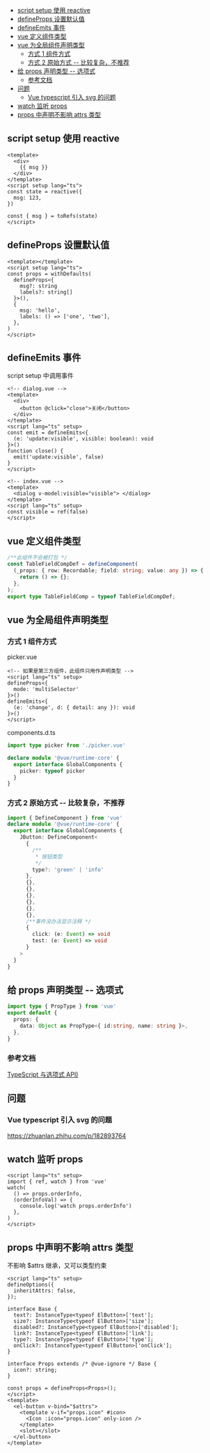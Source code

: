 - [script setup 使用 reactive](#script-setup-使用-reactive)
- [defineProps 设置默认值](#defineprops-设置默认值)
- [defineEmits 事件](#defineemits-事件)
- [vue 定义组件类型](#vue-定义组件类型)
- [vue 为全局组件声明类型](#vue-为全局组件声明类型)
  - [方式 1 组件方式](#方式-1-组件方式)
  - [方式 2 原始方式 -- 比较复杂，不推荐](#方式-2-原始方式----比较复杂不推荐)
- [给 props 声明类型 -- 选项式](#给-props-声明类型----选项式)
  - [参考文档](#参考文档)
- [问题](#问题)
  - [Vue typescript 引入 svg 的问题](#vue-typescript-引入-svg-的问题)
- [watch 监听 props](#watch-监听-props)
- [props 中声明不影响 attrs 类型](#props-中声明不影响-attrs-类型)

## script setup 使用 reactive

```vue
<template>
  <div>
    {{ msg }}
  </div>
</template>
<script setup lang="ts">
const state = reactive({
  msg: 123,
})

const { msg } = toRefs(state)
</script>
```

## defineProps 设置默认值

```vue
<template></template>
<script setup lang="ts">
const props = withDefaults(
  defineProps<{
    msg?: string
    labels?: string[]
  }>(),
  {
    msg: 'hello',
    labels: () => ['one', 'two'],
  },
)
</script>
```

## defineEmits 事件

script setup 中调用事件

```vue
<!-- dialog.vue -->
<template>
  <div>
    <button @click="close">关闭</button>
  </div>
</template>
<script lang="ts" setup>
const emit = defineEmits<{
  (e: 'update:visible', visible: boolean): void
}>()
function close() {
  emit('update:visible', false)
}
</script>
```

```vue
<!-- index.vue -->
<template>
  <dialog v-model:visible="visible"> </dialog>
</template>
<script lang="ts" setup>
const visible = ref(false)
</script>
```

## vue 定义组件类型

```ts
/**此组件不会被打包 */
const TableFieldCompDef = defineComponent(
  (_props: { row: Recordable; field: string; value: any }) => {
    return () => {};
  },
);
export type TableFieldComp = typeof TableFieldCompDef;
```

## vue 为全局组件声明类型

### 方式 1 组件方式

picker.vue

```vue
<!-- 如果是第三方组件，此组件只用作声明类型 -->
<script lang="ts" setup>
defineProps<{
  mode: 'multiSelector'
}>()
defineEmits<{
  (e: 'change', d: { detail: any }): void
}>()
</script>
```

components.d.ts

```ts
import type picker from './picker.vue'

declare module '@vue/runtime-core' {
  export interface GlobalComponents {
    picker: typeof picker
  }
}
```

### 方式 2 原始方式 -- 比较复杂，不推荐

```ts
import { DefineComponent } from 'vue'
declare module '@vue/runtime-core' {
  export interface GlobalComponents {
    JButton: DefineComponent<
      {
        /**
         * 按钮类型
         */
        type?: 'green' | 'info'
      },
      {},
      {},
      {},
      {},
      {},
      {},
      /**事件没办法显示注释 */
      {
        click: (e: Event) => void
        test: (e: Event) => void
      }
    >
  }
}
```

## 给 props 声明类型 -- 选项式

```ts
import type { PropType } from 'vue'
export default {
  props: {
    data: Object as PropType<{ id:string, name: string }>,
  },
}
```

### 参考文档


[TypeScript 与选项式 API)](https://cn.vuejs.org/guide/typescript/options-api.html#typing-component-props)


## 问题

### Vue typescript 引入 svg 的问题

https://zhuanlan.zhihu.com/p/182893764

## watch 监听 props

```vue
<script lang="ts" setup>
import { ref, watch } from 'vue'
watch(
  () => props.orderInfo,
  (orderInfoVal) => {
    console.log('watch props.orderInfo')
  },
)
</script>
```

## props 中声明不影响 attrs 类型
不影响 $attrs 继承，又可以类型约束

```vue
<script lang="ts" setup>
defineOptions({
  inheritAttrs: false,
});

interface Base {
  text?: InstanceType<typeof ElButton>['text'];
  size?: InstanceType<typeof ElButton>['size'];
  disabled?: InstanceType<typeof ElButton>['disabled'];
  link?: InstanceType<typeof ElButton>['link'];
  type?: InstanceType<typeof ElButton>['type'];
  onClick?: InstanceType<typeof ElButton>['onClick'];
}

interface Props extends /* @vue-ignore */ Base {
  icon?: string;
}

const props = defineProps<Props>();
</script>
<template>
  <el-button v-bind="$attrs">
    <template v-if="props.icon" #icon>
      <Icon :icon="props.icon" only-icon />
    </template>
    <slot></slot>
  </el-button>
</template>
```
